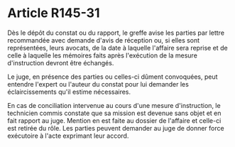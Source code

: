 # Article R145-31

Dès le dépôt du constat ou du rapport, le greffe avise les parties par lettre recommandée avec demande d'avis de réception ou, si elles sont représentées, leurs avocats, de la date à laquelle l'affaire sera reprise et de celle à laquelle les mémoires faits après l'exécution de la mesure d'instruction devront être échangés.

Le juge, en présence des parties ou celles-ci dûment convoquées, peut entendre l'expert ou l'auteur du constat pour lui demander les éclaircissements qu'il estime nécessaires.

En cas de conciliation intervenue au cours d'une mesure d'instruction, le technicien commis constate que sa mission est devenue sans objet et en fait rapport au juge. Mention en est faite au dossier de l'affaire et celle-ci est retirée du rôle. Les parties peuvent demander au juge de donner force exécutoire à l'acte exprimant leur accord.
